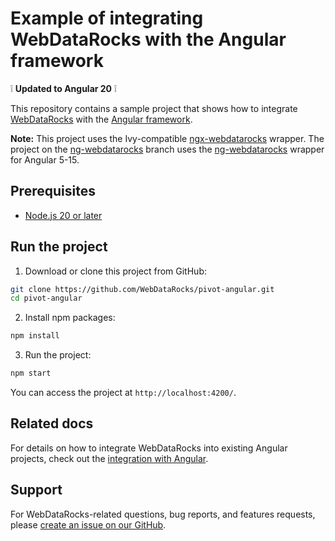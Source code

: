 # Example of integrating WebDataRocks with the Angular framework

:grey_exclamation: **Updated to Angular 20** :grey_exclamation:

This repository contains a sample project that shows how to integrate [WebDataRocks](https://www.webdatarocks.com/) with the [Angular framework](https://angular.dev/).

**Note:** This project uses the Ivy-compatible [ngx-webdatarocks](https://github.com/WebDataRocks/ngx-webdatarocks) wrapper. The project on the [ng-webdatarocks](https://github.com/WebDataRocks/pivot-angular/tree/ng-webdatarocks) branch uses the [ng-webdatarocks](https://github.com/WebDataRocks/ng-webdatarocks) wrapper for Angular 5-15.

## Prerequisites

- [Node.js 20 or later](https://nodejs.org/en)

## Run the project

1. Download or clone this project from GitHub:
```bash
git clone https://github.com/WebDataRocks/pivot-angular.git
cd pivot-angular
```
2. Install npm packages:
```bash
npm install
```
3. Run the project:
```bash
npm start
```
You can access the project at `http://localhost:4200/`.

## Related docs

For details on how to integrate WebDataRocks into existing Angular projects, check out the [integration with Angular](https://www.webdatarocks.com/doc/angular/how-to-start-online-reporting/?r=gh_sample_angular).

## Support

For WebDataRocks-related questions, bug reports, and features requests, please [create an issue on our GitHub](https://github.com/WebDataRocks/web-pivot-table/issues/?r=gh_sample_angular).

